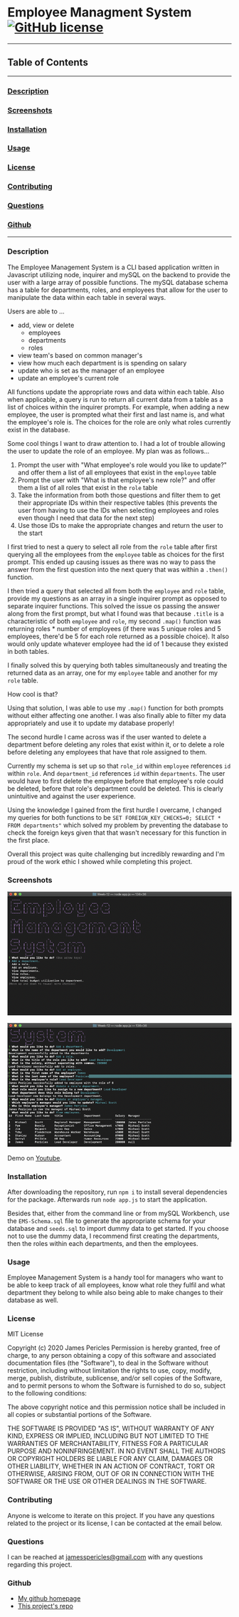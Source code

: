 # Employee Managment System [![GitHub license](https://img.shields.io/github/license/Naereen/StrapDown.js.svg)](https://github.com/Naereen/StrapDown.js/blob/master/LICENSE)

---

## Table of Contents

---

### [Description](#Description)

### [Screenshots](#Screenshots)

### [Installation](#Installation)

### [Usage](#Usage)

### [License](#License)

### [Contributing](#Contributing)

### [Questions](#Questions)

### [Github](#Github)

---

### <a name="Description"></a>Description

The Employee Management System is a CLI based application written in Javascript utilizing node, inquirer and mySQL on the backend to provide the user with a large array of possible functions. The mySQL database schema has a table for departments, roles, and employees that allow for the user to manipulate the data within each table in several ways.

Users are able to ...

- add, view or delete
  - employees
  - departments
  - roles
- view team's based on common manager's
- view how much each department is is spending on salary
- update who is set as the manager of an employee
- update an employee's current role

All functions update the appropriate rows and data within each table. Also when applicable, a query is run to return all current data from a table as a list of choices within the inquirer prompts. For example, when adding a new employee, the user is prompted what their first and last name is, and what the employee's role is. The choices for the role are only what roles currently exist in the database.

Some cool things I want to draw attention to. I had a lot of trouble allowing the user to update the role of an employee. My plan was as follows...

1. Prompt the user with "What employee's role would you like to update?" and offer them a list of all employees that exist in the `employee` table
2. Prompt the user with "What is that employee's new role?" and offer them a list of all roles that exist in the `role` table
3. Take the information from both those questions and filter them to get their appropriate IDs within their respective tables (this prevents the user from having to use the IDs when selecting employees and roles even though I need that data for the next step)
4. Use those IDs to make the appropriate changes and return the user to the start

I first tried to nest a query to select all role from the `role` table after first querying all the employees from the `employee` table as choices for the first prompt. This ended up causing issues as there was no way to pass the answer from the first question into the next query that was within a `.then()` function.

I then tried a query that selected all from both the `employee` and `role` table, provide my questions as an array in a single inquirer prompt as opposed to separate inquirer functions. This solved the issue os passing the answer along from the first prompt, but what I found was that because `.title` is a characteristic of both `employee` and `role`, my second `.map()` function was returning roles \* number of employees (if there was 5 unique roles and 5 employees, there'd be 5 for each role returned as a possible choice). It also would only update whatever employee had the id of 1 because they existed in both tables.

I finally solved this by querying both tables simultaneously and treating the returned data as an array, one for my `employee` table and another for my `role` table.

How cool is that?

Using that solution, I was able to use my `.map()` function for both prompts without either affecting one another. I was also finally able to filter my data appropriately and use it to update my database properly!

The second hurdle I came across was if the user wanted to delete a department before deleting any roles that exist within it, or to delete a role before deleting any employees that have that role assigned to them.

Currently my schema is set up so that `role_id` within `employee` references `id` within `role`. And `department_id` references `id` within `departments`. The user would have to first delete the employee before that employee's role could be deleted, before that role's department could be deleted. This is clearly unintuitive and against the user experience.

Using the knowledge I gained from the first hurdle I overcame, I changed my queries for both functions to be `SET FOREIGN_KEY_CHECKS=0; SELECT * FROM departments"` which solved my problem by preventing the database to check the foreign keys given that that wasn't necessary for this function in the first place.

Overall this project was quite challenging but incredibly rewarding and I'm proud of the work ethic I showed while completing this project.

### <a name="Screenshots"></a>Screenshots

![Start Screen](https://github.com/jamespericles/Employee-Management-System/blob/master/screenshots/start_screen.png)

![Following the prompts](https://github.com/jamespericles/Employee-Management-System/blob/master/screenshots/following_the_prompts.png)

Demo on [Youtube](https://youtu.be/LE_2kib0kuw).

### <a name="Installation"></a>Installation

After downloading the repository, run `npm i` to install several dependencies for the package. Afterwards run `node app.js` to start the application.

Besides that, either from the command line or from mySQL Workbench, use the `EMS-Schema.sql` file to generate the appropriate schema for your database and `seeds.sql` to import dummy data to get started. If you choose not to use the dummy data, I recommend first creating the departments, then the roles within each departments, and then the employees.

### <a name="Usage"></a>Usage

Employee Management System is a handy tool for managers who want to be able to keep track of all employees, know what role they fulfil and what department they belong to while also being able to make changes to their database as well.

### <a name="License"></a>License

MIT License

Copyright (c) 2020 James Pericles
Permission is hereby granted, free of charge, to any person obtaining a copy
of this software and associated documentation files (the "Software"), to deal
in the Software without restriction, including without limitation the rights
to use, copy, modify, merge, publish, distribute, sublicense, and/or sell
copies of the Software, and to permit persons to whom the Software is
furnished to do so, subject to the following conditions:

The above copyright notice and this permission notice shall be included in all
copies or substantial portions of the Software.

THE SOFTWARE IS PROVIDED "AS IS", WITHOUT WARRANTY OF ANY KIND, EXPRESS OR
IMPLIED, INCLUDING BUT NOT LIMITED TO THE WARRANTIES OF MERCHANTABILITY,
FITNESS FOR A PARTICULAR PURPOSE AND NONINFRINGEMENT. IN NO EVENT SHALL THE
AUTHORS OR COPYRIGHT HOLDERS BE LIABLE FOR ANY CLAIM, DAMAGES OR OTHER
LIABILITY, WHETHER IN AN ACTION OF CONTRACT, TORT OR OTHERWISE, ARISING FROM,
OUT OF OR IN CONNECTION WITH THE SOFTWARE OR THE USE OR OTHER DEALINGS IN THE
SOFTWARE.

### <a name="Contributing"></a>Contributing

Anyone is welcome to iterate on this project. If you have any questions related to the project or its license, I can be contacted at the email below.

### <a name="Questions"></a>Questions

I can be reached at jamesspericles@gmail.com with any questions regarding this project.

### <a name="Github"></a>Github

- [My github homepage](https://github.com/jamespericles) 
- [This project's repo](https://github.com/jamespericles/Employee-Management-System)
